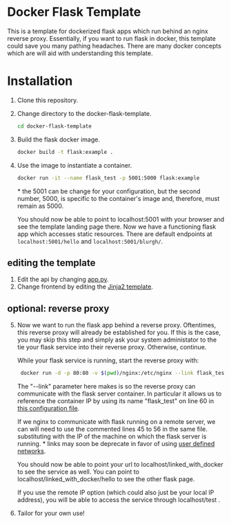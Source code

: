 # Docker Flask Template

This is a template for dockerized flask apps which run behind an nginx reverse proxy. Essentially, if you want to run flask in docker, this template could save you many pathing headaches. There are many docker concepts which are will aid with understanding this template.

# Installation

1) Clone this repository.  
2) Change directory to the docker-flask-template.
    ```bash
    cd docker-flask-template
    ```
3) Build the flask docker image.
    ```bash
    docker build -t flask:example .
    ```  
4) Use the image to instantiate a container.
    ```bash
    docker run -it --name flask_test -p 5001:5000 flask:example
    ```
    \* the 5001 can be change for your configuration, but the second number, 5000, is specific to the container's image and, therefore, must remain as 5000.
     
    You should now be able to point to localhost:5001 with your browser and see the template landing page there. Now we have a functioning flask app which accesses static resources. There are default endpoints at `localhost:5001/hello` and `localhost:5001/blurgh/`.

## editing the template

1) Edit the api by changing [app.py](app.py).
2) Change frontend by editing the [Jinja2 template](templates/home.html).


## optional: reverse proxy
    
5) Now we want to run the flask app behind a reverse proxy. Oftentimes, this reverse proxy will already be established for you. If this is the case, you may skip this step and simply ask your system administator to the tie your flask service into their reverse proxy. Otherwise, continue.
 
   While your flask service is running, start the reverse proxy with:
   ```bash
    docker run -d -p 80:80 -v $(pwd)/nginx:/etc/nginx --link flask_test:flask_test  nginx
   ``` 
   The "--link" parameter here makes is so the reverse proxy can communicate with the flask server container. In particular it allows us to reference the container IP by using its name "flask_test" on line 60 in [this configuration file](/nginx/conf.d/default.conf).
   
   If we nginx to communicate with flask running on a remote server, we can will need to use the commented lines 45 to 56 in the same file. substituting <your machine private ip> with the IP of the machine on which the flask server is running.
   \* links may soon be deprecate in favor of using [user defined networks](https://docs.docker.com/network/bridge/#manage-a-user-defined-bridge).
   
   You should now be able to point your url to localhost/linked_with_docker to see the service as well. You can point to localhost/linked_with_docker/hello to see the other flask page. 
   
   If you use the remote IP option (which could also just be your local IP address), you will be able to access the service through localhost/test .
   
6) Tailor for your own use! 
